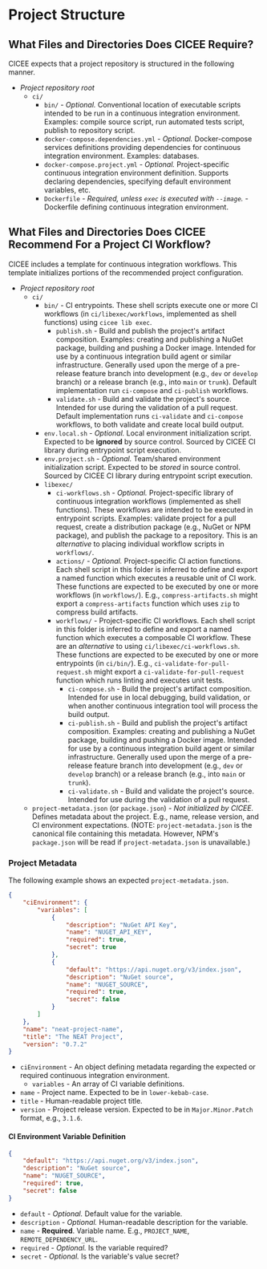 # Project Structure

## What Files and Directories Does CICEE Require?

CICEE expects that a project repository is structured in the following manner.

* _Project repository root_
  * `ci/`
    * `bin/` - _Optional._ Conventional location of executable scripts intended to be run in a continuous integration environment. Examples: compile source script, run automated tests script, publish to repository script.
    * `docker-compose.dependencies.yml` - _Optional._ Docker-compose services definitions providing dependencies for continuous integration environment. Examples: databases.
    * `docker-compose.project.yml` - _Optional._ Project-specific continuous integration environment definition. Supports declaring dependencies, specifying default environment variables, etc.
    * `Dockerfile` - _Required, unless `exec` is executed with `--image`._ - Dockerfile defining continuous integration environment.

## What Files and Directories Does CICEE Recommend For a Project CI Workflow?

CICEE includes a template for continuous integration workflows. This template initializes portions of the recommended project configuration.

* _Project repository root_
  * `ci/`
    * `bin/` - CI entrypoints. These shell scripts execute one or more CI workflows (in `ci/libexec/workflows`, implemented as shell functions) using `cicee lib exec`.
      * `publish.sh` - Build and publish the project's artifact composition. Examples: creating and publishing a NuGet package, building and pushing a Docker image. Intended for use by a continuous integration build agent or similar infrastructure. Generally used upon the merge of a pre-release feature branch into development (e.g., `dev` or `develop` branch) or a release branch (e.g., into `main` or `trunk`). Default implementation run `ci-compose` and `ci-publish` workflows.
      * `validate.sh` - Build and validate the project's source. Intended for use during the validation of a pull request. Default implementation runs `ci-validate` and `ci-compose` workflows, to both validate and create local build output.
    * `env.local.sh` - _Optional._ Local environment initialization script. Expected to be **ignored** by source control. Sourced by CICEE CI library during entrypoint script execution.
    * `env.project.sh` - _Optional._ Team/shared environment initialization script. Expected to be _stored_ in source control. Sourced by CICEE CI library during entrypoint script execution.
    * `libexec/`
      * `ci-workflows.sh` - _Optional._ Project-specific library of continuous integration workflows (implemented as shell functions). These workflows are intended to be executed in entrypoint scripts. Examples: validate project for a pull request, create a distribution package (e.g., NuGet or NPM package), and publish the package to a repository. This is an _alternative_ to placing individual workflow scripts in `workflows/`.
      * `actions/` - _Optional._ Project-specific CI action functions. Each shell script in this folder is inferred to define and export a named function which executes a reusable unit of CI work. These functions are expected to be executed by one or more workflows (in `workflows/`). E.g., `compress-artifacts.sh` might export a `compress-artifacts` function which uses `zip` to compress build artifacts.
      * `workflows/` - Project-specific CI workflows. Each shell script in this folder is inferred to define and export a named function which executes a composable CI workflow. These are an _alternative_ to using `ci/libexec/ci-workflows.sh`. These functions are expected to be executed by one or more entrypoints (in `ci/bin/`). E.g., `ci-validate-for-pull-request.sh` might export a `ci-validate-for-pull-request` function which runs linting and executes unit tests.
        * `ci-compose.sh` - Build the project's artifact composition. Intended for use in local debugging, build validation, or when another continuous integration tool will process the build output.
        * `ci-publish.sh` - Build and publish the project's artifact composition. Examples: creating and publishing a NuGet package, building and pushing a Docker image. Intended for use by a continuous integration build agent or similar infrastructure. Generally used upon the merge of a pre-release feature branch into development (e.g., `dev` or `develop` branch) or a release branch (e.g., into `main` or `trunk`).
        * `ci-validate.sh` - Build and validate the project's source. Intended for use during the validation of a pull request.
  * `project-metadata.json` (or `package.json`) - _Not initialized by CICEE._ Defines metadata about the project. E.g., name, release version, and CI environment expectations. (NOTE: `project-metadata.json` is the canonical file containing this metadata. However, NPM's `package.json` will be read if `project-metadata.json` is unavailable.)

### Project Metadata

The following example shows an expected `project-metadata.json`.

```json
{
    "ciEnvironment": {
        "variables": [
            {
                "description": "NuGet API Key",
                "name": "NUGET_API_KEY",
                "required": true,
                "secret": true
            },
            {
                "default": "https://api.nuget.org/v3/index.json",
                "description": "NuGet source",
                "name": "NUGET_SOURCE",
                "required": true,
                "secret": false
            }
        ]
    },
    "name": "neat-project-name",
    "title": "The NEAT Project",
    "version": "0.7.2"
}
```

* `ciEnvironment` - An object defining metadata regarding the expected or required continuous integration environment.
  * `variables` - An array of CI variable definitions.
* `name` - Project name. Expected to be in `lower-kebab-case`.
* `title` - Human-readable project title.
* `version` - Project release version. Expected to be in `Major.Minor.Patch` format, e.g., `3.1.6`.

#### CI Environment Variable Definition

```json
{
    "default": "https://api.nuget.org/v3/index.json",
    "description": "NuGet source",
    "name": "NUGET_SOURCE",
    "required": true,
    "secret": false
}
```

* `default` - _Optional._ Default value for the variable.
* `description` - _Optional._ Human-readable description for the variable.
* `name` - **Required**. Variable name. E.g., `PROJECT_NAME`, `REMOTE_DEPENDENCY_URL`.
* `required` - _Optional._ Is the variable required?
* `secret` - _Optional._ Is the variable's value secret?
